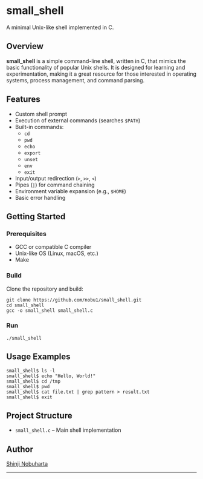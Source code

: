 # small_shell

A minimal Unix-like shell implemented in C.

## Overview

**small_shell** is a simple command-line shell, written in C, that mimics the basic functionality of popular Unix shells. It is designed for learning and experimentation, making it a great resource for those interested in operating systems, process management, and command parsing.

## Features

- Custom shell prompt
- Execution of external commands (searches `$PATH`)
- Built-in commands:
  - `cd`
  - `pwd`
  - `echo`
  - `export`
  - `unset`
  - `env`
  - `exit`
- Input/output redirection (`>`, `>>`, `<`)
- Pipes (`|`) for command chaining
- Environment variable expansion (e.g., `$HOME`)
- Basic error handling

## Getting Started

### Prerequisites

- GCC or compatible C compiler
- Unix-like OS (Linux, macOS, etc.)
- Make

### Build

Clone the repository and build:
```
git clone https://github.com/nobu1/small_shell.git  
cd small_shell  
gcc -o small_shell small_shell.c 
```

### Run
```./small_shell```

## Usage Examples
```
small_shell$ ls -l  
small_shell$ echo "Hello, World!"  
small_shell$ cd /tmp  
small_shell$ pwd  
small_shell$ cat file.txt | grep pattern > result.txt  
small_shell$ exit  
```

## Project Structure

- `small_shell.c` – Main shell implementation

## Author

[Shinji Nobuharta](https://github.com/nobu1)

---
